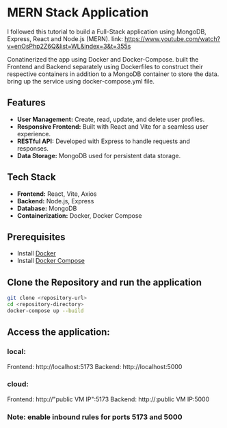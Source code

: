 # MERN Stack Application
I followed this tutorial to build a Full-Stack application using MongoDB, Express, React and Node.js (MERN).
link: https://www.youtube.com/watch?v=enOsPhp2Z6Q&list=WL&index=3&t=355s

Conatinerized the app using Docker and Docker-Compose.
built the Frontend and Backend separately using Dockerfiles to construct their respective containers in addition to a MongoDB container to store the data.
bring up the service using docker-compose.yml file.

## Features
- **User Management:** Create, read, update, and delete user profiles.
- **Responsive Frontend:** Built with React and Vite for a seamless user experience.
- **RESTful API:** Developed with Express to handle requests and responses.
- **Data Storage:** MongoDB used for persistent data storage.

## Tech Stack
- **Frontend:** React, Vite, Axios
- **Backend:** Node.js, Express
- **Database:** MongoDB
- **Containerization:** Docker, Docker Compose

## Prerequisites
- Install [Docker](https://docs.docker.com/get-docker/)
- Install [Docker Compose](https://docs.docker.com/compose/install/)

## Clone the Repository and run the application
```bash
git clone <repository-url>
cd <repository-directory>
docker-compose up --build
```
## Access the application:
### local:
Frontend: http://localhost:5173 
Backend: http://localhost:5000
### cloud:
Frontend: http://"public VM IP":5173 
Backend: http://:public VM IP:5000
### Note: enable inbound rules for ports 5173 and 5000

